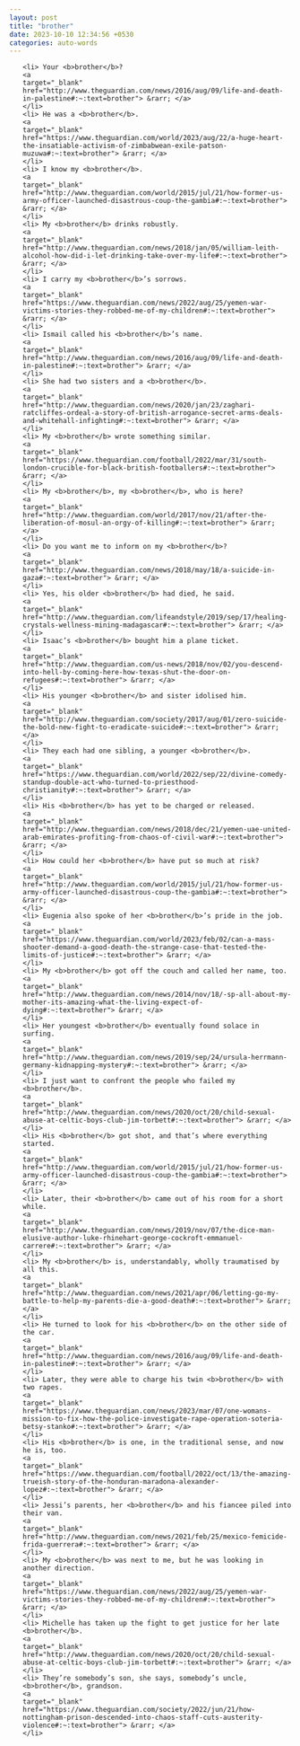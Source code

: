 ```yaml
---
layout: post
title: "brother"
date: 2023-10-10 12:34:56 +0530
categories: auto-words
---
```

<ol>

    <li> Your <b>brother</b>?
    <a 
    target="_blank" 
    href="http://www.theguardian.com/news/2016/aug/09/life-and-death-in-palestine#:~:text=brother"> &rarr; </a>
    </li>
    <li> He was a <b>brother</b>.
    <a 
    target="_blank" 
    href="https://www.theguardian.com/world/2023/aug/22/a-huge-heart-the-insatiable-activism-of-zimbabwean-exile-patson-muzuwa#:~:text=brother"> &rarr; </a>
    </li>
    <li> I know my <b>brother</b>.
    <a 
    target="_blank" 
    href="http://www.theguardian.com/world/2015/jul/21/how-former-us-army-officer-launched-disastrous-coup-the-gambia#:~:text=brother"> &rarr; </a>
    </li>
    <li> My <b>brother</b> drinks robustly.
    <a 
    target="_blank" 
    href="http://www.theguardian.com/news/2018/jan/05/william-leith-alcohol-how-did-i-let-drinking-take-over-my-life#:~:text=brother"> &rarr; </a>
    </li>
    <li> I carry my <b>brother</b>’s sorrows.
    <a 
    target="_blank" 
    href="https://www.theguardian.com/news/2022/aug/25/yemen-war-victims-stories-they-robbed-me-of-my-children#:~:text=brother"> &rarr; </a>
    </li>
    <li> Ismail called his <b>brother</b>’s name.
    <a 
    target="_blank" 
    href="http://www.theguardian.com/news/2016/aug/09/life-and-death-in-palestine#:~:text=brother"> &rarr; </a>
    </li>
    <li> She had two sisters and a <b>brother</b>.
    <a 
    target="_blank" 
    href="http://www.theguardian.com/news/2020/jan/23/zaghari-ratcliffes-ordeal-a-story-of-british-arrogance-secret-arms-deals-and-whitehall-infighting#:~:text=brother"> &rarr; </a>
    </li>
    <li> My <b>brother</b> wrote something similar.
    <a 
    target="_blank" 
    href="https://www.theguardian.com/football/2022/mar/31/south-london-crucible-for-black-british-footballers#:~:text=brother"> &rarr; </a>
    </li>
    <li> My <b>brother</b>, my <b>brother</b>, who is here?
    <a 
    target="_blank" 
    href="http://www.theguardian.com/world/2017/nov/21/after-the-liberation-of-mosul-an-orgy-of-killing#:~:text=brother"> &rarr; </a>
    </li>
    <li> Do you want me to inform on my <b>brother</b>?
    <a 
    target="_blank" 
    href="http://www.theguardian.com/news/2018/may/18/a-suicide-in-gaza#:~:text=brother"> &rarr; </a>
    </li>
    <li> Yes, his older <b>brother</b> had died, he said.
    <a 
    target="_blank" 
    href="http://www.theguardian.com/lifeandstyle/2019/sep/17/healing-crystals-wellness-mining-madagascar#:~:text=brother"> &rarr; </a>
    </li>
    <li> Isaac’s <b>brother</b> bought him a plane ticket.
    <a 
    target="_blank" 
    href="http://www.theguardian.com/us-news/2018/nov/02/you-descend-into-hell-by-coming-here-how-texas-shut-the-door-on-refugees#:~:text=brother"> &rarr; </a>
    </li>
    <li> His younger <b>brother</b> and sister idolised him.
    <a 
    target="_blank" 
    href="http://www.theguardian.com/society/2017/aug/01/zero-suicide-the-bold-new-fight-to-eradicate-suicide#:~:text=brother"> &rarr; </a>
    </li>
    <li> They each had one sibling, a younger <b>brother</b>.
    <a 
    target="_blank" 
    href="https://www.theguardian.com/world/2022/sep/22/divine-comedy-standup-double-act-who-turned-to-priesthood-christianity#:~:text=brother"> &rarr; </a>
    </li>
    <li> His <b>brother</b> has yet to be charged or released.
    <a 
    target="_blank" 
    href="http://www.theguardian.com/news/2018/dec/21/yemen-uae-united-arab-emirates-profiting-from-chaos-of-civil-war#:~:text=brother"> &rarr; </a>
    </li>
    <li> How could her <b>brother</b> have put so much at risk?
    <a 
    target="_blank" 
    href="http://www.theguardian.com/world/2015/jul/21/how-former-us-army-officer-launched-disastrous-coup-the-gambia#:~:text=brother"> &rarr; </a>
    </li>
    <li> Eugenia also spoke of her <b>brother</b>’s pride in the job.
    <a 
    target="_blank" 
    href="https://www.theguardian.com/world/2023/feb/02/can-a-mass-shooter-demand-a-good-death-the-strange-case-that-tested-the-limits-of-justice#:~:text=brother"> &rarr; </a>
    </li>
    <li> My <b>brother</b> got off the couch and called her name, too.
    <a 
    target="_blank" 
    href="http://www.theguardian.com/news/2014/nov/18/-sp-all-about-my-mother-its-amazing-what-the-living-expect-of-dying#:~:text=brother"> &rarr; </a>
    </li>
    <li> Her youngest <b>brother</b> eventually found solace in surfing.
    <a 
    target="_blank" 
    href="http://www.theguardian.com/news/2019/sep/24/ursula-herrmann-germany-kidnapping-mystery#:~:text=brother"> &rarr; </a>
    </li>
    <li> I just want to confront the people who failed my <b>brother</b>.
    <a 
    target="_blank" 
    href="http://www.theguardian.com/news/2020/oct/20/child-sexual-abuse-at-celtic-boys-club-jim-torbett#:~:text=brother"> &rarr; </a>
    </li>
    <li> His <b>brother</b> got shot, and that’s where everything started.
    <a 
    target="_blank" 
    href="http://www.theguardian.com/world/2015/jul/21/how-former-us-army-officer-launched-disastrous-coup-the-gambia#:~:text=brother"> &rarr; </a>
    </li>
    <li> Later, their <b>brother</b> came out of his room for a short while.
    <a 
    target="_blank" 
    href="http://www.theguardian.com/news/2019/nov/07/the-dice-man-elusive-author-luke-rhinehart-george-cockroft-emmanuel-carrere#:~:text=brother"> &rarr; </a>
    </li>
    <li> My <b>brother</b> is, understandably, wholly traumatised by all this.
    <a 
    target="_blank" 
    href="http://www.theguardian.com/news/2021/apr/06/letting-go-my-battle-to-help-my-parents-die-a-good-death#:~:text=brother"> &rarr; </a>
    </li>
    <li> He turned to look for his <b>brother</b> on the other side of the car.
    <a 
    target="_blank" 
    href="http://www.theguardian.com/news/2016/aug/09/life-and-death-in-palestine#:~:text=brother"> &rarr; </a>
    </li>
    <li> Later, they were able to charge his twin <b>brother</b> with two rapes.
    <a 
    target="_blank" 
    href="https://www.theguardian.com/news/2023/mar/07/one-womans-mission-to-fix-how-the-police-investigate-rape-operation-soteria-betsy-stanko#:~:text=brother"> &rarr; </a>
    </li>
    <li> His <b>brother</b> is one, in the traditional sense, and now he is, too.
    <a 
    target="_blank" 
    href="https://www.theguardian.com/football/2022/oct/13/the-amazing-trueish-story-of-the-honduran-maradona-alexander-lopez#:~:text=brother"> &rarr; </a>
    </li>
    <li> Jessi’s parents, her <b>brother</b> and his fiancee piled into their van.
    <a 
    target="_blank" 
    href="http://www.theguardian.com/news/2021/feb/25/mexico-femicide-frida-guerrera#:~:text=brother"> &rarr; </a>
    </li>
    <li> My <b>brother</b> was next to me, but he was looking in another direction.
    <a 
    target="_blank" 
    href="https://www.theguardian.com/news/2022/aug/25/yemen-war-victims-stories-they-robbed-me-of-my-children#:~:text=brother"> &rarr; </a>
    </li>
    <li> Michelle has taken up the fight to get justice for her late <b>brother</b>.
    <a 
    target="_blank" 
    href="http://www.theguardian.com/news/2020/oct/20/child-sexual-abuse-at-celtic-boys-club-jim-torbett#:~:text=brother"> &rarr; </a>
    </li>
    <li> They’re somebody’s son, she says, somebody’s uncle, <b>brother</b>, grandson.
    <a 
    target="_blank" 
    href="https://www.theguardian.com/society/2022/jun/21/how-nottingham-prison-descended-into-chaos-staff-cuts-austerity-violence#:~:text=brother"> &rarr; </a>
    </li>